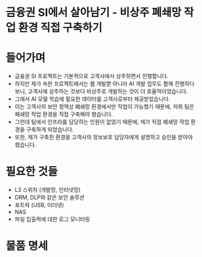 # 금융권 SI에서 살아남기 - 비상주 폐쇄망 작업 환경 직접 구축하기

# 들어가며

- 금융권 SI 프로젝트는 기본적으로 고객사에서 상주하면서 진행합니다.
- 하지만 제가 속한 프로젝트에서는 웹 개발뿐 아니라 AI 개발 업무도 함께 진행하다 보니, 고객사에 상주하는 것보다 비상주로 개발하는 것이 더 효율적이었습니다.
- 그래서 AI 모델 학습에 필요한 데이터를 고객사로부터 제공받았습니다.
- 이는 고객사의 보안 정책상 폐쇄망 환경에서만 작업이 가능했기 때문에, 저희 팀은 폐쇄망 작업 환경을 직접 구축해야 했습니다.
- 그런데 팀에서 인프라를 담당하는 인원이 없었기 때문에, 제가 직접 폐쇄망 작업 환경을 구축하게 되었습니다.
- 또한, 제가 구축한 환경을 고객사의 정보보호 담당자에게 설명하고 승인을 받아야 했습니다.

# 필요한 것들

- L3 스위치 (개발망, 인터넷망)
- DRM, DLP와 같은 보안 솔루션
- 포트락 (USB, 이더넷)
- NAS
- 파일 입출력에 대한 로그 모니터링

# 물품 명세

